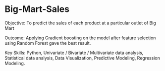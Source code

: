 # Big-Mart-Sales
Objective: To predict the sales of each product at a particular outlet of Big Mart

Outcome: Applying Gradient boosting on the model after feature selection using 
Random Forest gave the best result.

Key Skills: Python, Univariate / Bivariate / Multivariate data analysis, Statistical 
data analysis, Data Visualization, Predictive Modeling, Regression Modeling.  

